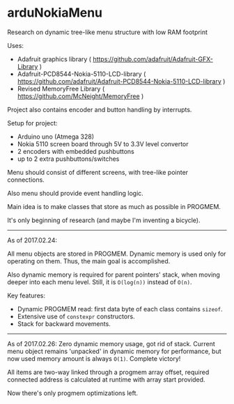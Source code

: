 # arduNokiaMenu
Research on dynamic tree-like menu structure with low RAM footprint 

Uses:
- Adafruit graphics library ( https://github.com/adafruit/Adafruit-GFX-Library )
- Adafruit-PCD8544-Nokia-5110-LCD-library ( https://github.com/adafruit/Adafruit-PCD8544-Nokia-5110-LCD-library )
- Revised MemoryFree Library ( https://github.com/McNeight/MemoryFree )

Project also contains encoder and button handling by interrupts.

Setup for project:
- Arduino uno (Atmega 328)
- Nokia 5110 screen board through 5V to 3.3V level convertor
- 2 encoders with embedded pushbuttons
- up to 2 extra pushbuttons/switches

Menu should consist of different screens, with tree-like pointer connections.

Also menu should provide event handling logic.

Main idea is to make classes that store as much as possible in PROGMEM.

It's only beginning of research (and maybe I'm inventing a bicycle).

----------------

As of 2017.02.24:

All menu objects are stored in PROGMEM. Dynamic memory is used only for operating on them. Thus, the main goal is accomplished. 

Also dynamic memory is required for parent pointers' stack, when moving deeper into each menu level. Still, it is `O(log(n))` instead of `O(n)`.

Key features:
- Dynamic PROGMEM read: first data byte of each class contains `sizeof`.
- Extensive use of `constexpr` constructors.
- Stack for backward movements.

----------------

As of 2017.02.26: Zero dynamic memory usage, got rid of stack. Current menu object remains 'unpacked' in dynamic memory for performance, but now used memory amount is always `O(1)`. Complete victory!

All items are two-way linked through a progmem array offset, required connected address is calculated at runtime with array start provided.

Now there's only progmem optimizations left.
